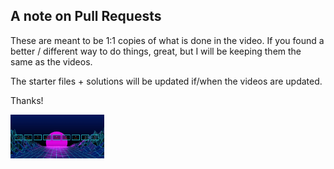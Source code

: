 
## A note on Pull Requests

These are meant to be 1:1 copies of what is done in the video. If you found a better / different way to do things, great, but I will be keeping them the same as the videos.

The starter files + solutions will be updated if/when the videos are updated.

Thanks!

<a href="https://lusntgo.github.io/ChallengeJavaScript30/"> <img src='img/image.png' width='150'> </a>